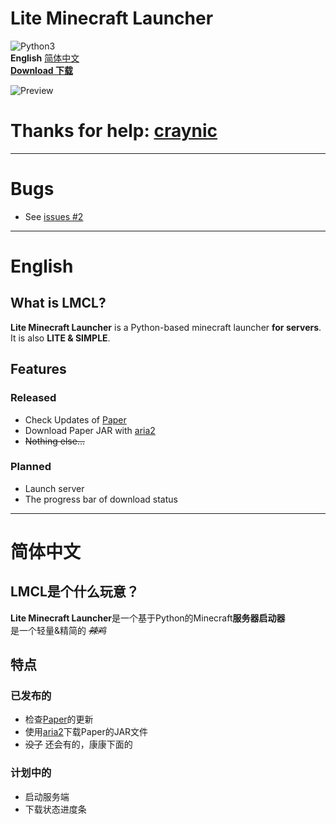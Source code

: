 # Lite Minecraft Launcher
![Python3](https://img.shields.io/badge/Python-3-blue?color=3776AB&&logo=python)  
 **English** [简体中文](https://github.com/jinzhijie/LMCL#简体中文)  
 [**Download 下载**](https://github.com/jinzhijie/LMCL/releases)
 
![Preview](https://raw.githubusercontent.com/jinzhijie/LMCL/master/preview.png)  

# Thanks for help: [craynic](https://github.com/craynic)
---
# Bugs
+ See [issues #2](https://github.com/jinzhijie/LMCL/issues/2)
---
# English
## What is LMCL?
 **Lite Minecraft Launcher** is a Python-based minecraft launcher **for servers**. 
 It is also **LITE & SIMPLE**. 
 
## Features
### Released
+ Check Updates of [Paper](https://papermc.io/)
+ Download Paper JAR with [aria2](https://aria2.github.io/)
+ ~~Nothing else...~~
### Planned
+ Launch server
+ The progress bar of download status

---
# 简体中文
## LMCL是个什么玩意？
 **Lite Minecraft Launcher**是一个基于Python的Minecraft**服务器启动器**  
 是一个轻量&精简的 *~~辣鸡~~*

## 特点
### 已发布的
+ 检查[Paper](https://papermc.io/)的更新
+ 使用[aria2](https://aria2.github.io/)下载Paper的JAR文件
+ ~~没了~~ 还会有的，康康下面的
### 计划中的
+ 启动服务端
+ 下载状态进度条
